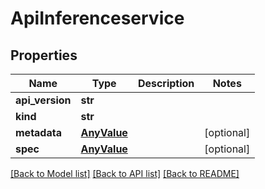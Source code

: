 # ApiInferenceservice

## Properties
Name | Type | Description | Notes
------------ | ------------- | ------------- | -------------
**api_version** | **str** |  | 
**kind** | **str** |  | 
**metadata** | [**AnyValue**](AnyValue.md) |  | [optional] 
**spec** | [**AnyValue**](AnyValue.md) |  | [optional] 

[[Back to Model list]](../README.md#documentation-for-models) [[Back to API list]](../README.md#documentation-for-api-endpoints) [[Back to README]](../README.md)


